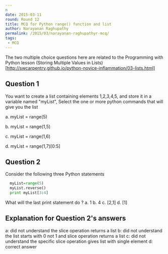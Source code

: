 ```yaml
---
n
date: 2015-03-11
round: Round 12
title: MCQ for Python range() function and list 
author: Narayanan Raghupathy
permalink: /2015/03/narayanan-raghupathyr-mcq/
tags:
 - MCQ
---
```


The two multiple choice questions here are related to the Programming with Python lesson (Storing Multiple Values in Lists) [http://swcarpentry.github.io/python-novice-inflammation/03-lists.html]

## Question 1

You want to create a list containing elements 1,2,3,4,5, and store it in a variable named "myList", Select the one or more python commands that will give you the list

a. myList = range(5)

b. myList = range(1,5)

c. myList = range(1,6)

d. myList = range(1,7)[0:5]

## Question 2
Consider the following three Python statements
```python
  myList=range(5)
  myList.reverse()
  print myList[3:4]
```

What will the last print statement do ?
a. 1
b. 4
c. [2,1]
d. [1]

## Explanation for Question 2's answers 
a: did not understand the slice operation returns a list
b: did not understand the list starts with 0 not 1 and slice operation returns a list
c: did not understand the specific slice operation gives list with single element
d: correct answer
